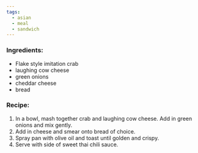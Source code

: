 ```yaml
---
tags:
  - asian
  - meal
  - sandwich
---
```

### Ingredients:
- Flake style imitation crab
- laughing cow cheese
- green onions
- cheddar cheese
- bread 

### Recipe:
1. In a bowl, mash together crab and laughing cow cheese. Add in green onions and mix gently. 
2. Add in cheese and smear onto bread of choice. 
3. Spray pan with olive oil and toast until golden and crispy.
4. Serve with side of sweet thai chili sauce. 